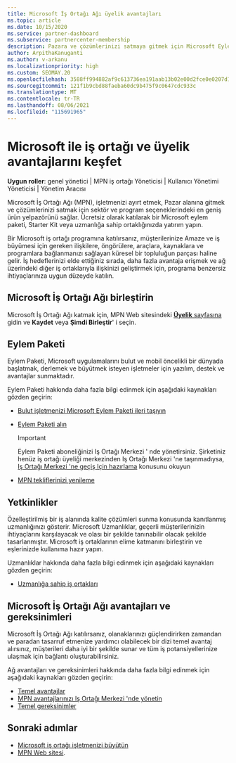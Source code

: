 ```yaml
---
title: Microsoft İş Ortağı Ağı üyelik avantajları
ms.topic: article
ms.date: 10/15/2020
ms.service: partner-dashboard
ms.subservice: partnercenter-membership
description: Pazara ve çözümlerinizi satmaya gitmek için Microsoft Eylem Paketi, Uzmanlıklar veya program seçenekleri gibi Microsoft İş Ortağı Ağı (MPN) avantajları hakkında bilgi edinin.
author: ArpithaKanuganti
ms.author: v-arkanu
ms.localizationpriority: high
ms.custom: SEOMAY.20
ms.openlocfilehash: 3588ff994882af9c613736ea191aab13b02e00d2fce0e0207d1c64e67a300446
ms.sourcegitcommit: 121f1b9cbd88faeba60dc9b475f9c0647cdc933c
ms.translationtype: MT
ms.contentlocale: tr-TR
ms.lasthandoff: 08/06/2021
ms.locfileid: "115691965"
---
```

# <a name="partner-with-microsoft-and-discover-membership-benefits"></a>Microsoft ile iş ortağı ve üyelik avantajlarını keşfet

**Uygun roller**: genel yönetici | MPN iş ortağı Yöneticisi | Kullanıcı Yönetimi Yöneticisi | Yönetim Aracısı

Microsoft İş Ortağı Ağı (MPN), işletmenizi ayırt etmek, Pazar alanına gitmek ve çözümlerinizi satmak için sektör ve program seçeneklerindeki en geniş ürün yelpazörünü sağlar. Ücretsiz olarak katılarak bir Microsoft eylem paketi, Starter Kit veya uzmanlığa sahip ortaklığınızda yatırım yapın.

Bir Microsoft iş ortağı programına katılırsanız, müşterilerinize Amaze ve iş büyümesi için gereken ilişkilere, öngörülere, araçlara, kaynaklara ve programlara bağlanmanızı sağlayan küresel bir topluluğun parçası haline gelir. İş hedeflerinizi elde ettiğiniz sırada, daha fazla avantaja erişmek ve ağ üzerindeki diğer iş ortaklarıyla ilişkinizi geliştirmek için, programa benzersiz ihtiyaçlarınıza uygun düzeyde katılın. 

## <a name="join-the-microsoft-partner-network"></a>Microsoft İş Ortağı Ağı birleştirin

Microsoft İş Ortağı Ağı katmak için, MPN Web sitesindeki [ **Üyelik** sayfasına](https://partner.microsoft.com/membership) gidin ve **Kaydet** veya **Şimdi Birleştir**' i seçin.

## <a name="action-pack"></a>Eylem Paketi

Eylem Paketi, Microsoft uygulamalarını bulut ve mobil öncelikli bir dünyada başlatmak, derlemek ve büyütmek isteyen işletmeler için yazılım, destek ve avantajlar sunmaktadır.

Eylem Paketi hakkında daha fazla bilgi edinmek için aşağıdaki kaynakları gözden geçirin:

- [Bulut işletmenizi Microsoft Eylem Paketi ileri taşıyın](https://partner.microsoft.com/membership/action-pack)

- [Eylem Paketi alın](mpn-get-action-pack.md)
  
    >[!IMPORTANT]
    >Eylem Paketi aboneliğinizi Iş Ortağı Merkezi ' nde yönetirsiniz. Şirketiniz henüz iş ortağı üyeliği merkezinden Iş Ortağı Merkezi 'ne taşınmadıysa, [Iş Ortağı Merkezi 'ne geçiş Için hazırlama](./partner-membership-center-retirement-faq.md) konusunu okuyun  

- [MPN tekliflerinizi yenileme](renew-mpn-offers.md)

## <a name="competencies"></a>Yetkinlikler

Özelleştirilmiş bir iş alanında kalite çözümleri sunma konusunda kanıtlanmış uzmanlığınızı gösterir. Microsoft Uzmanlıklar, geçerli müşterilerinizin ihtiyaçlarını karşılayacak ve olası bir şekilde tanınabilir olacak şekilde tasarlanmıştır. Microsoft iş ortaklarının elime katmanını birleştirin ve eşlerinizde kullanıma hazır yapın.

Uzmanlıklar hakkında daha fazla bilgi edinmek için aşağıdaki kaynakları gözden geçirin:

- [Uzmanlığa sahip iş ortakları](https://partner.microsoft.com/membership/competencies)

## <a name="microsoft-partner-network-benefits-and-requirements"></a>Microsoft İş Ortağı Ağı avantajları ve gereksinimleri

Microsoft İş Ortağı Ağı katılırsanız, olanaklarınızı güçlendirirken zamandan ve paradan tasarruf etmenize yardımcı olabilecek bir dizi temel avantaj alırsınız, müşterileri daha iyi bir şekilde sunar ve tüm iş potansiyellerinize ulaşmak için bağlantı oluşturabilirsiniz. 

Ağ avantajları ve gereksinimleri hakkında daha fazla bilgi edinmek için aşağıdaki kaynakları gözden geçirin:

- [Temel avantajlar](https://partner.microsoft.com/membership/core-benefits#simple-tab-content-1)
- [MPN avantajlarınızı Iş Ortağı Merkezi 'nde yönetin](manage-your-partner-network-benefits.md)
- [Temel gereksinimler](https://partner.microsoft.com/membership/core-benefits#simple-tab-content-2)

## <a name="next-steps"></a>Sonraki adımlar

- [Microsoft iş ortağı işletmenizi büyütün](grow-your-business.md)
- [MPN Web sitesi](https://partner.microsoft.com/commercial).